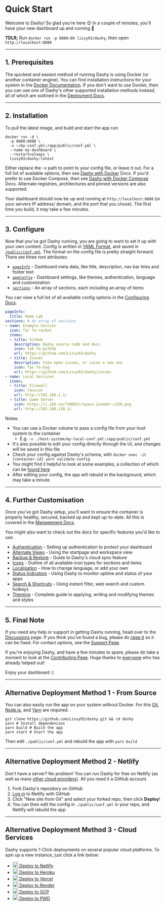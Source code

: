 # Quick Start

Welcome to Dashy! So glad you're here 😊 In a couple of minutes, you'll have your new dashboard up and running 🚀

**TDLR;** Run `docker run -p 8080:80 lissy93/dashy`, then open `http://localhost:8080`

---

## 1. Prerequisites

The quickest and easiest method of running Dashy is using Docker (or another container engine). You can find installation instructions for your system in the [Docker Documentation](https://docs.docker.com/get-docker/).
If you don't want to use Docker, then you can use one of Dashy's other supported installation methods instead, all of which are outlined in the [Deployment Docs](https://github.com/Lissy93/dashy/blob/master/docs/deployment.md).

---

## 2. Installation

To pull the latest image, and build and start the app run:
```
docker run -d \
  -p 8080:8080 \
  -v ~/my-conf.yml:/app/public/conf.yml \
  --name my-dashboard \
  --restart=always \
  lissy93/dashy:latest
```

Either replace the -v path to point to your config file, or leave it out. For a full list of available options, then see [Dashy with Docker](https://github.com/Lissy93/dashy/blob/master/docs/deployment.md#deploy-with-docker) Docs. If you'd prefer to use Docker Compose, then see [Dashy with Docker Compose](https://github.com/Lissy93/dashy/blob/master/docs/deployment.md#using-docker-compose) Docs. Alternate registries, architectures and pinned versions are also supported.

Your dashboard should now be up and running at `http://localhost:8080` (or your servers IP address/ domain, and the port that you chose). The first time you build, it may take a few minutes.

---

## 3. Configure

Now that you've got Dashy running, you are going to want to set it up with your own content.
Config is written in [YAML Format](https://yaml.org/), and saved in [`/public/conf.yml`](https://github.com/Lissy93/dashy/blob/master/public/conf.yml).
The format on the config file is pretty straight forward. There are three root attributes:
- [`pageInfo`](https://github.com/Lissy93/dashy/blob/master/docs/configuring.md#pageinfo) - Dashboard meta data, like title, description, nav bar links and footer text
- [`appConfig`](https://github.com/Lissy93/dashy/blob/master/docs/configuring.md#appconfig-optional) - Dashboard settings, like themes, authentication, language and customization
- [`sections`](https://github.com/Lissy93/dashy/blob/master/docs/configuring.md#section) - An array of sections, each including an array of items


You can view a full list of all available config options in the [Configuring Docs](https://github.com/Lissy93/dashy/blob/master/docs/configuring.md).

```yaml
pageInfo:
  title: Home Lab
sections: # An array of sections
- name: Example Section
  icon: far fa-rocket
  items:
  - title: GitHub
    description: Dashy source code and docs
    icon: fab fa-github
    url: https://github.com/Lissy93/dashy
  - title: Issues
    description: View open issues, or raise a new one
    icon: fas fa-bug
    url: https://github.com/Lissy93/dashy/issues
- name: Local Services
  items:
  - title: Firewall
    icon: favicon
    url: http://192.168.1.1/
  - title: Game Server
    icon: https://i.ibb.co/710B3Yc/space-invader-x256.png
    url: http://192.168.130.1/
```

Notes:
- You can use a Docker volume to pass a config file from your host system to the container
  - E.g. `-v ./host-system/my-local-conf.yml:/app/public/conf.yml`
- It's also possible to edit your config directly through the UI, and changes will be saved in this file
- Check your config against Dashy's schema, with `docker exec -it [container-id] yarn validate-config`
- You might find it helpful to look at some examples, a collection of which can be [found here](https://gist.github.com/Lissy93/000f712a5ce98f212817d20bc16bab10)
- After editing your config, the app will rebuild in the background, which may take a minute

---

## 4. Further Customisation

Once you've got Dashy setup, you'll want to ensure the container is properly healthy, secured, backed up and kept up-to-date. All this is covered in the [Management Docs](https://github.com/Lissy93/dashy/blob/master/docs/management.md).


You might also want to check out the docs for specific features you'd like to use:
- [Authentication](/docs/authentication.md) - Setting up authentication to protect your dashboard
- [Alternate Views](/docs/alternate-views.md) - Using the startpage and workspace view
- [Backup & Restore](/docs/backup-restore.md) - Guide to Dashy's cloud sync feature
- [Icons](/docs/icons.md) - Outline of all available icon types for sections and items
- [Localisation](/docs/multi-language-support.md) - How to change language, or add your own
- [Status Indicators](/docs/status-indicators.md) - Using Dashy to monitor uptime and status of your apps
- [Search & Shortcuts](/docs/searching.md) - Using instant filter, web search and custom hotkeys
- [Theming](/docs/theming.md) - Complete guide to applying, writing and modifying themes and styles

---

## 5. Final Note

If you need any help or support in getting Dashy running, head over to the [Discussions](https://github.com/Lissy93/dashy/discussions) page. If you think you've found a bug, please do [raise it](https://github.com/Lissy93/dashy/issues/new/choose) so it can be fixed. For contact options, see the [Support Page](https://github.com/Lissy93/dashy/blob/master/.github/SUPPORT.md).

If you're enjoying Dashy, and have a few minutes to spare, please do take a moment to look at the [Contributing Page](https://github.com/Lissy93/dashy/blob/master/docs/contributing.md). Huge thanks to [everyone](https://github.com/Lissy93/dashy/blob/master/docs/credits.md) who has already helped out!

Enjoy your dashboard :) 

---

## Alternative Deployment Method 1 - From Source

You can also easily run the app on your system without Docker. For this [Git](https://git-scm.com/downloads), [Node.js](https://nodejs.org/), and [Yarn](https://yarnpkg.com/) are required.

```
git clone https://github.com/Lissy93/dashy.git && cd dashy
yarn # Install dependencies
yarn build # Build the app
yarn start # Start the app
```
Then edit `./public/conf.yml` and rebuild the app with `yarn build`

---

## Alternative Deployment Method 2 - Netlify

Don't have a server? No problem! You can run Dashy for free on Netlify (as well as many [other cloud providers](./docs/deployment.md#deploy-to-cloud-service)). All you need it a GitHub account.
1. Fork Dashy's repository on GitHub
2. [Log in](app.netlify.com/login/) to Netlify with GitHub
3. Click "New site from Git" and select your forked repo, then click **Deploy**!
4. You can then edit the config in `./public/conf.yml` in your repo, and Netlify will rebuild the app

---

## Alternative Deployment Method 3 - Cloud Services

Dashy supports 1-Click deployments on several popular cloud platforms. To spin up a new instance, just click a link below:
- [<img src="https://i.ibb.co/ZxtzrP3/netlify.png" width="18"/> Deploy to Netlify](https://app.netlify.com/start/deploy?repository=https://github.com/lissy93/dashy)
- [<img src="https://i.ibb.co/d2P1WZ7/heroku.png" width="18"/> Deploy to Heroku](https://heroku.com/deploy?template=https://github.com/Lissy93/dashy)
- [<img src="https://i.ibb.co/Ld2FZzb/vercel.png" width="18"/> Deploy to Vercel](https://vercel.com/new/project?template=https://github.com/lissy93/dashy)
- [<img src="https://i.ibb.co/xCHtzgh/render.png" width="18"/> Deploy to Render](https://render.com/deploy?repo=https://github.com/lissy93/dashy/tree/deploy_render)
- [<img src="https://i.ibb.co/J7MGymY/googlecloud.png" width="18"/> Deploy to GCP](https://deploy.cloud.run/?git_repo=https://github.com/lissy93/dashy.git)
- [<img src="https://i.ibb.co/HVWVYF7/docker.png" width="18"/> Deploy to PWD](https://labs.play-with-docker.com/?stack=https://raw.githubusercontent.com/Lissy93/dashy/master/docker-compose.yml)
